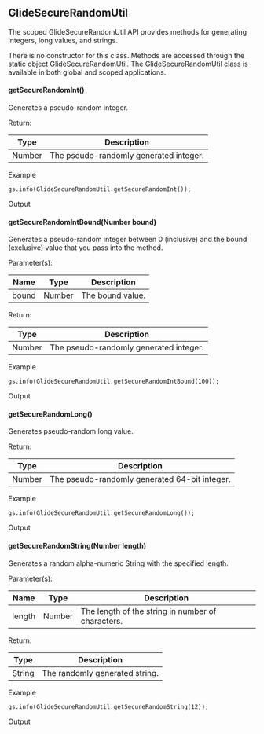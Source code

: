GlideSecureRandomUtil
---------------------

The scoped GlideSecureRandomUtil API provides methods for generating integers, long values, and strings.

There is no constructor for this class. Methods are accessed through the static object GlideSecureRandomUtil. The GlideSecureRandomUtil class is available in both global and scoped applications.

#### getSecureRandomInt()

Generates a pseudo-random integer.

Return:

| Type | Description |
| --- | --- |
| Number | The pseudo-randomly generated integer. |

Example

    gs.info(GlideSecureRandomUtil.getSecureRandomInt());
    

Output

#### getSecureRandomIntBound(Number bound)

Generates a pseudo-random integer between 0 (inclusive) and the bound (exclusive) value that you pass into the method.

Parameter(s):

| Name | Type | Description |
| --- | --- | --- |
| bound | Number | The bound value. |

Return:

| Type | Description |
| --- | --- |
| Number | The pseudo-randomly generated integer. |

Example

    gs.info(GlideSecureRandomUtil.getSecureRandomIntBound(100));

Output

#### getSecureRandomLong()

Generates pseudo-random long value.

Return:

| Type | Description |
| --- | --- |
| Number | The pseudo-randomly generated 64-bit integer. |

Example

    gs.info(GlideSecureRandomUtil.getSecureRandomLong());
    

Output

#### getSecureRandomString(Number length)

Generates a random alpha-numeric String with the specified length.

Parameter(s):

| Name | Type | Description |
| --- | --- | --- |
| length | Number | The length of the string in number of characters. |

Return:

| Type | Description |
| --- | --- |
| String | The randomly generated string. |

Example

    gs.info(GlideSecureRandomUtil.getSecureRandomString(12));

Output